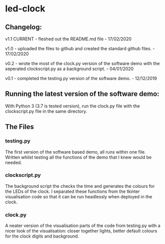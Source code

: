 # led-clock

## Changelog:

v1.1 CURRENT - fleshed out the README.md file - 17/02/2020

v1.0 - uploaded the files to github and created the standard github 
files. - 17/02/2020

v0.2 - wrote the most of the clock.py version of the software demo 
with the seperated clockscript.py as a background script. - 04/01/2020

v0.1 - completed the testing.py version of the software demo. - 12/12/2019

## Running the latest version of the software demo:

With Python 3 (3.7 is tested version), run the clock.py file with the
clockscript.py file in the same directory.

## The Files

### testing.py

The first version of the software based demo, all runs within one file.
Written whilst testing all the functions of the demo that I knew
would be needed. 

### clockscript.py

The background script the checks the time and generates the colours for 
the LEDs of the clock. I separated these functions from the tkinter 
visualisation code so that it can be run headlessly when deployed in the clock.

### clock.py

A neater version of the visualisation parts of the code from testing.py 
with a nicer look of the visualisation: closer together lights, better 
default colours for the clock digits and background.
